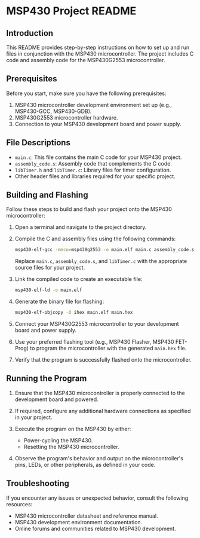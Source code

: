 # MSP430 Project README

## Introduction

This README provides step-by-step instructions on how to set up and run files in conjunction with the MSP430 microcontroller. The project includes C code and assembly code for the MSP430G2553 microcontroller.

## Prerequisites

Before you start, make sure you have the following prerequisites:

1. MSP430 microcontroller development environment set up (e.g., MSP430-GCC, MSP430-GDB).
2. MSP430G2553 microcontroller hardware.
3. Connection to your MSP430 development board and power supply.

## File Descriptions

- `main.c`: This file contains the main C code for your MSP430 project.
- `assembly_code.s`: Assembly code that complements the C code.
- `libTimer.h` and `libTimer.c`: Library files for timer configuration.
- Other header files and libraries required for your specific project.

## Building and Flashing

Follow these steps to build and flash your project onto the MSP430 microcontroller:

1. Open a terminal and navigate to the project directory.

2. Compile the C and assembly files using the following commands:

   ```bash
   msp430-elf-gcc -mmcu=msp430g2553 -o main.elf main.c assembly_code.s libTimer.c
   ```

   Replace `main.c`, `assembly_code.s`, and `libTimer.c` with the appropriate source files for your project.

3. Link the compiled code to create an executable file:

   ```bash
   msp430-elf-ld -o main.elf
   ```

4. Generate the binary file for flashing:

   ```bash
   msp430-elf-objcopy -O ihex main.elf main.hex
   ```

5. Connect your MSP430G2553 microcontroller to your development board and power supply.

6. Use your preferred flashing tool (e.g., MSP430 Flasher, MSP430 FET-Prog) to program the microcontroller with the generated `main.hex` file.

7. Verify that the program is successfully flashed onto the microcontroller.

## Running the Program

1. Ensure that the MSP430 microcontroller is properly connected to the development board and powered.

2. If required, configure any additional hardware connections as specified in your project.

3. Execute the program on the MSP430 by either:
   - Power-cycling the MSP430.
   - Resetting the MSP430 microcontroller.

4. Observe the program's behavior and output on the microcontroller's pins, LEDs, or other peripherals, as defined in your code.

## Troubleshooting

If you encounter any issues or unexpected behavior, consult the following resources:

- MSP430 microcontroller datasheet and reference manual.
- MSP430 development environment documentation.
- Online forums and communities related to MSP430 development.